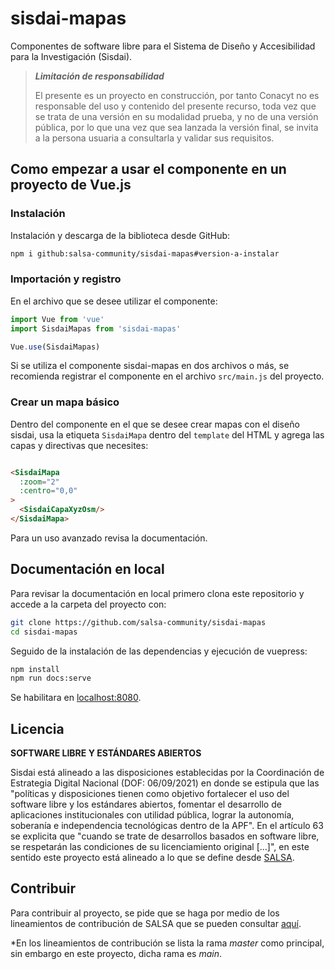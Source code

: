 # sisdai-mapas

Componentes de software libre para el Sistema de Diseño y Accesibilidad para
la Investigación (Sisdai).

> **_Limitación de responsabilidad_**
>
> El presente es un proyecto en construcción, por tanto Conacyt no es responsable del uso y contenido del presente
> recurso, toda vez que se trata de una versión en su modalidad prueba, y no de una versión pública, por lo que una vez
> que sea lanzada la versión final, se invita a la persona usuaria a consultarla y validar sus requisitos.

## Como empezar a usar el componente en un proyecto de Vue.js

### Instalación

Instalación y descarga de la biblioteca desde GitHub:

```bash
npm i github:salsa-community/sisdai-mapas#version-a-instalar
```

### Importación y registro

En el archivo que se desee utilizar el componente:

```javascript
import Vue from 'vue'
import SisdaiMapas from 'sisdai-mapas'

Vue.use(SisdaiMapas)
```

Si se utiliza el componente sisdai-mapas en dos archivos o más, se recomienda
registrar el componente en el archivo `src/main.js` del proyecto.

### Crear un mapa básico

Dentro del componente en el que se desee crear mapas con el diseño sisdai, usa
la etiqueta `SisdaiMapa` dentro del `template` del HTML y agrega las capas y
directivas que necesites:

```html

<SisdaiMapa
  :zoom="2"
  :centro="0,0"
>
  <SisdaiCapaXyzOsm/>
</SisdaiMapa>
```

Para un uso avanzado revisa la documentación.

## Documentación en local

Para revisar la documentación en local primero clona este repositorio y accede a
la carpeta del proyecto con:

```bash
git clone https://github.com/salsa-community/sisdai-mapas
cd sisdai-mapas
```

Seguido de la instalación de las dependencias y ejecución de vuepress:

```bash
npm install
npm run docs:serve
```

Se habilitara en [localhost:8080](localhost:8080).

## Licencia

**SOFTWARE LIBRE Y ESTÁNDARES ABIERTOS**

Sisdai está alineado a las disposiciones establecidas por la Coordinación de Estrategia Digital Nacional (DOF: 06/09/2021) en donde se estipula que las "políticas y disposiciones tienen como objetivo fortalecer el uso del software libre y los estándares abiertos, fomentar el desarrollo de aplicaciones institucionales con utilidad pública, lograr la autonomía, soberanía e independencia tecnológicas dentro de la APF". En el artículo 63 se explicita que "cuando se trate de desarrollos basados en software libre, se respetarán las condiciones de su licenciamiento original [...]", en este sentido este proyecto está alineado a lo que se define desde [SALSA](https://salsa.crip.conacyt.mx/).

## Contribuir

Para contribuir al proyecto, se pide que se haga por medio de los lineamientos de contribución de SALSA que se
pueden consultar [aquí](https://salsa.crip.conacyt.mx/guidelines/contribute/).

*En los lineamientos de contribución se lista la rama _master_ como principal, sin embargo en este proyecto, dicha
rama es _main_.
